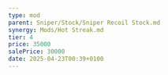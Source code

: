 ```yaml
---
type: mod
parent: Sniper/Stock/Sniper Recoil Stock.md
synergy: Mods/Hot Streak.md
tier: 4
price: 35000
salePrice: 30000
date: 2025-04-23T00:39+0100
---
```

